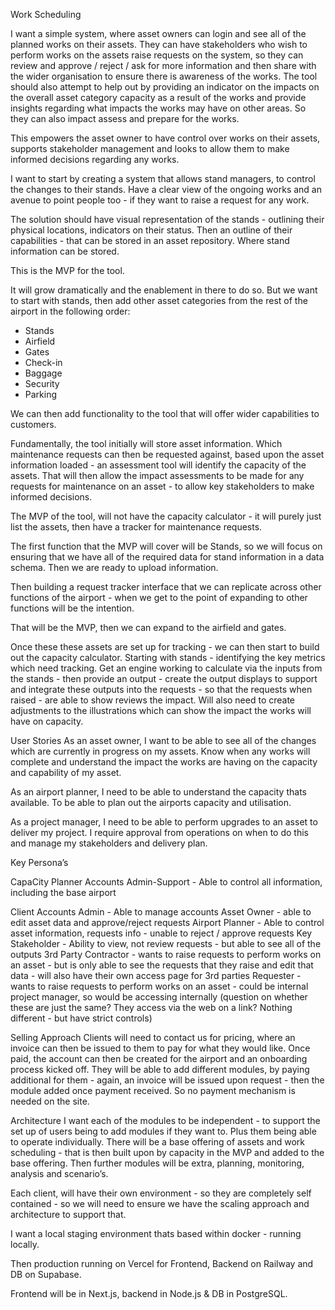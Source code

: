 Work Scheduling

I want a simple system, where asset owners can login and see all of the planned works on their assets. They can have stakeholders who wish to perform works on the assets raise requests on the system, so they can review and approve / reject / ask for more information and then share with the wider organisation to ensure there is awareness of the works. The tool should also attempt to help out by providing an indicator on the impacts on the overall asset category capacity as a result of the works and provide insights regarding what impacts the works may have on other areas. So they can also impact assess and prepare for the works.

This empowers the asset owner to have control over works on their assets, supports stakeholder management and looks to allow them to make informed decisions regarding any works.

I want to start by creating a system that allows stand managers, to control the changes to their stands. Have a clear view of the ongoing works and an avenue to point people too - if they want to raise a request for any work.

The solution should have visual representation of the stands - outlining their physical locations, indicators on their status. Then an outline of their capabilities - that can be stored in an asset repository. Where stand information can be stored.

This is the MVP for the tool.

It will grow dramatically and the enablement in there to do so. But we want to start with stands, then add other asset categories from the rest of the airport in the following order:

- Stands
- Airfield
- Gates
- Check-in
- Baggage
- Security 
- Parking

We can then add functionality to the tool that will offer wider capabilities to customers.

Fundamentally, the tool initially will store asset information. Which maintenance requests can then be requested against, based upon the asset information loaded - an assessment tool will identify the capacity of the assets. That will then allow the impact assessments to be made for any requests for maintenance on an asset - to allow key stakeholders to make informed decisions.

The MVP of the tool, will not have the capacity calculator - it will purely just list the assets, then have a tracker for maintenance requests.

The first function that the MVP will cover will be Stands, so we will focus on ensuring that we have all of the required data for stand information in a data schema. Then we are ready to upload information.

Then building a request tracker interface that we can replicate across other functions of the airport - when we get to the point of expanding to other functions will be the intention.

That will be the MVP, then we can expand to the airfield and gates.

Once these these assets are set up for tracking - we can then start to build out the capacity calculator. Starting with stands - identifying the key metrics which need tracking. Get an engine working to calculate via the inputs from the stands - then provide an output - create the output displays to support and integrate these outputs into the requests - so that the requests when raised - are able to show reviews the impact. Will also need to create adjustments to the illustrations which can show the impact the works will have on capacity.

User Stories
As an asset owner, I want to be able to see all of the changes which are currently in progress on my assets. Know when any works will complete and understand the impact the works are having on the capacity and capability of my asset.

As an airport planner, I need to be able to understand the capacity thats available. To be able to plan out the airports capacity and utilisation.

As a project manager, I need to be able to perform upgrades to an asset to deliver my project. I require approval from operations on when to do this and manage my stakeholders and delivery plan.

Key Persona’s

CapaCity Planner Accounts
Admin-Support - Able to control all information, including the base airport

Client Accounts
Admin - Able to manage accounts
Asset Owner - able to edit asset data and approve/reject requests
Airport Planner - Able to control asset information, requests info - unable to reject / approve requests
Key Stakeholder - Ability to view, not review requests - but able to see all of the outputs
3rd Party Contractor - wants to raise requests to perform works on an asset - but is only able to see the requests that they raise and edit that data - will also have their own access page for 3rd parties
Requester - wants to raise requests to perform works on an asset - could be internal project manager, so would be accessing internally (question on whether these are just the same? They access via the web on a link? Nothing different - but have strict controls)

Selling Approach
Clients will need to contact us for pricing, where an invoice can then be issued to them to pay for what they would like. Once paid, the account can then be created for the airport and an onboarding process kicked off. They will be able to add different modules, by paying additional for them - again, an invoice will be issued upon request - then the module added once payment received. So no payment mechanism is needed on the site.

Architecture
I want each of the modules to be independent - to support the set up of users being to add modules if they want to. Plus them being able to operate individually. There will be a base offering of assets and work scheduling - that is then built upon by capacity in the MVP and added to the base offering. Then further modules will be extra, planning, monitoring, analysis and scenario’s. 

Each client, will have their own environment - so they are completely self contained - so we will need to ensure we have the scaling approach and architecture to support that.

I want a local staging environment thats based within docker - running locally.

Then production running on Vercel for Frontend, Backend on Railway and DB on Supabase.

Frontend will be in Next.js, backend in Node.js & DB in PostgreSQL.


